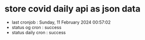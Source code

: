 # store covid daily api as json data

- last cronjob : Sunday, 11 February 2024 00:57:02
- status og cron : success
- status daily cron : success
      
      